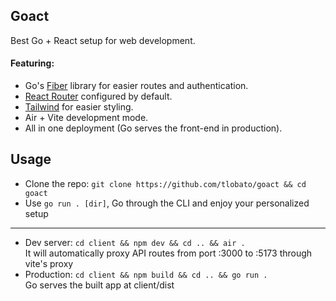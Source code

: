 
## Goact
Best Go + React setup for web development.
#### Featuring:
- Go's [Fiber](https://gofiber.io) library for easier routes and authentication.
- [React Router](https://reactrouter.com) configured by default.
- [Tailwind](https://tailwindcss.com) for easier styling.
- Air + Vite development mode.
- All in one deployment (Go serves the front-end in production).

## Usage
- Clone the repo: `git clone https://github.com/tlobato/goact && cd goact`
- Use `go run . [dir]`, Go through the CLI and enjoy your personalized setup
---
- Dev server: `cd client && npm dev && cd .. && air .`<br/>
  It will automatically proxy API routes from port :3000 to :5173 through vite's proxy </br>
- Production: `cd client && npm build && cd .. && go run .`<br/>
  Go serves the built app at client/dist
